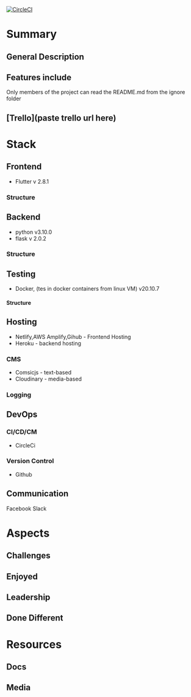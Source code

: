 [![CircleCI](https://circleci.com/gh/WindMillCode/WindMillCodeSite.svg?style=svg)](<LINK>)


# Summary

## General Description

## Features include 
Only members of the project can read the README.md from the ignore folder

## [Trello](paste trello url here)


# Stack 

## Frontend
* Flutter v 2.8.1
### Structure


## Backend
* python v3.10.0
* flask v 2.0.2

### Structure



## Testing
* Docker, (tes in docker containers from linux VM) v20.10.7


#### Structure


## Hosting
* Netlify,AWS Amplify,Gihub - Frontend Hosting
* Heroku - backend hosting

### CMS
* Comsicjs - text-based
* Cloudinary - media-based



### Logging

## DevOps

### CI/CD/CM
* CircleCi

### Version Control
* Github

## Communication
Facebook 
Slack



# Aspects

## Challenges

## Enjoyed

## Leadership

## Done Different




# Resources

## Docs

## Media 
<!-- bunch of links -->


